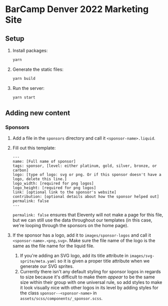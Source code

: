 # BarCamp Denver 2022 Marketing Site

## Setup

1. Install packages:
    ```bash
    yarn
    ```
1. Generate the static files:
    ```bash
    yarn build
    ```
1. Run the server:
    ```bash
    yarn start
    ```

## Adding new content

### Sponsors

1. Add a file in the `sponsors` directory and call it `<sponsor-name>.liquid`.
1. Fill out this template:

    ```liquid
    ---
    name: [Full name of sponsor]
    tags: sponsor, [level: either platinum, gold, silver, bronze, or carbon]
    logo: [type of logo: svg or png. Or if this sponsor doesn't have a logo, delete this line.]
    logo_width: [required for png logos]
    logo_height: [required for png logos]
    link: [optional link to the sponsor's website]
    contribution: [optional details about how the sponsor helped out]
    permalink: false
    ---
    ```

    `permalink: false` ensures that Eleventy will not make a page for this file, but we can still use the data throughout our templates (in this case, we're looping through the sponsors on the home page).

1. If the sponsor has a logo, add it to `images/sponsor-logos` and call it `<sponsor-name>.<png,svg>`. Make sure the file name of the logo is the same as the file name for the liquid file.
    1. If you're adding an SVG logo, add its title attribute in `images/svg-sprite/meta.yaml` so it is given a proper title attribute when we generate our SVG sprites.
    1. Currently there isn't any default styling for sponsor logos in regards to size because it's difficult to make them _appear_ to be the same size within their group with one universal rule, so add styles to make it look visually nice with other logos in its level by adding styles for the class `sponsor--<sponsor-name>` in `assets/scss/components/_sponsor.scss`.
